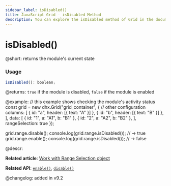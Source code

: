 ```yaml
---
sidebar_label: isDisabled()
title: JavaScript Grid - isDisabled Method 
description: You can explore the isDisabled method of Grid in the documentation of the DHTMLX JavaScript UI library. Browse developer guides and API reference, try out code examples and live demos, and download a free 30-day evaluation version of DHTMLX Suite.
---
```


# isDisabled()

@short: returns the module's current state

### Usage

~~~jsx
isDisabled(): boolean;
~~~

@returns:
`true` if the module is disabled, `false` if the module is enabled

@example:
// this example shows checking the module's activity status
const grid = new dhx.Grid("grid_container", {
    // other configuration
    columns: [
        { id: "a", header: [{ text: "A" }] },
        { id: "b", header: [{ text: "B" }] },
    ],
    data: [
        { id: "1", a: "A1", b: "B1" },
        { id: "2", a: "A2", b: "B2" },
    ],
    rangeSelection: true
});

grid.range.disable();
console.log(grid.range.isDisabled()); // -> true
grid.range.enable();
console.log(grid.range.isDisabled()); // -> false

@descr:

**Related article**: [Work with Range Selection object](grid/usage_range_selection.md)

**Related API**: [`enable()`](grid/api/rangeselection/rangeselection_enable_method.md), [`disable()`](grid/api/rangeselection/rangeselection_disable_method.md)

@changelog:
added in v9.2